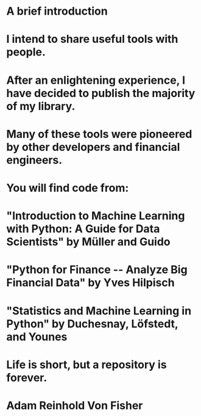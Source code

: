 # A brief introduction
# I intend to share useful tools with people.
# After an enlightening experience, I have decided to publish the majority of my library.
# Many of these tools were pioneered by other developers and financial engineers.
# You will find code from:
# "Introduction to Machine Learning with Python: A Guide for Data Scientists" by Müller and Guido
# "Python for Finance -- Analyze Big Financial Data" by Yves Hilpisch
# "Statistics and Machine Learning in Python" by Duchesnay, Löfstedt, and Younes
# Life is short, but a repository is forever.
# Adam Reinhold Von Fisher
